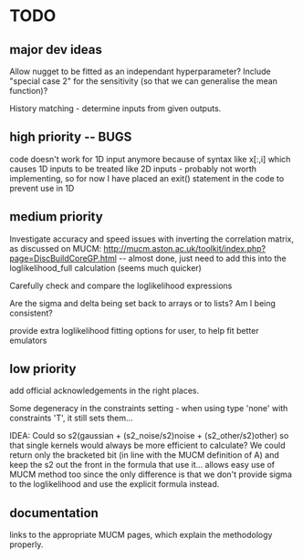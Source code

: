 # TODO

## major dev ideas
Allow nugget to be fitted as an independant hyperparameter?
Include "special case 2" for the sensitivity (so that we can generalise the mean function)?

History matching - determine inputs from given outputs.

## high priority -- BUGS
code doesn't work for 1D input anymore because of syntax like x[:,i] which causes 1D inputs to be treated like 2D inputs - probably not worth implementing, so for now I have placed an exit() statement in the code to prevent use in 1D

## medium priority
Investigate accuracy and speed issues with inverting the correlation matrix, as discussed on MUCM: http://mucm.aston.ac.uk/toolkit/index.php?page=DiscBuildCoreGP.html
-- almost done, just need to add this into the loglikelihood_full calculation (seems much quicker)

Carefully check and compare the loglikelihood expressions

Are the sigma and delta being set back to arrays or to lists? Am I being consistent?

provide extra loglikelihood fitting options for user, to help fit better emulators

## low priority
add official acknowledgements in the right places.

Some degeneracy in the constraints setting - when using type 'none' with constraints 'T', it still sets them...

IDEA: Could so s2(gaussian + (s2_noise/s2)noise + (s2_other/s2)other) so that single kernels would always be more efficient to calculate? We could return only the bracketed bit (in line with the MUCM definition of A) and keep the s2 out the front in the formula that use it... allows easy use of MUCM method too since the only difference is that we don't provide sigma to the loglikelihood and use the explicit formula instead.

## documentation
links to the appropriate MUCM pages, which explain the methodology properly.
